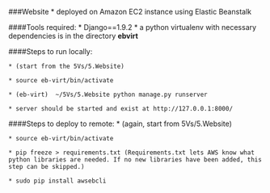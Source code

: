###Website
	* deployed on Amazon EC2 instance using Elastic Beanstalk
    
####Tools required:
	* Django==1.9.2
	* a python virtualenv with necessary dependencies is in the directory **ebvirt**


####Steps to run locally:

	* (start from the 5Vs/5.Website)

	* source eb-virt/bin/activate

	* (eb-virt)  ~/5Vs/5.Website python manage.py runserver

	* server should be started and exist at http://127.0.0.1:8000/
    
####Steps to deploy to remote:
    * (again, start from 5Vs/5.Website)
    
    * source eb-virt/bin/activate
    
    * pip freeze > requirements.txt (Requirements.txt lets AWS know what python libraries are needed. If no new libraries have been added, this step can be skipped.)
    
    * sudo pip install awsebcli
    